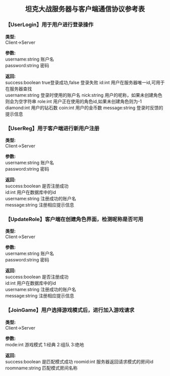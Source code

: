 ## <center>坦克大战服务器与客户端通信协议参考表</center>

### 【UserLogin】用于用户进行登录操作
**类型:**  
Client->Server

**参数:**  
username:string 账户名   
password:string 密码

**返回:**  
success:boolean   true登录成功,false 登录失败
id:int      用户在服务器唯一id,可用于在服务器查找  
username:string 登录时使用的账户名
nick:string 用户的呢称，如果未创建角色则会为空字符串
role:int  用户正在使用的角色id,如果未创建角色则为-1
diamond:int 用户的钻石数
coin:int 用户的金币数
message:string  登录时反馈的提示信息

### 【UserReg】用于客户端进行新用户注册
**类型:**  
Client->Server

**参数:**  
username:string 账户名   
password:string 密码

**返回:**  
success:boolean   是否注册成功   
id:int      用户在数据库中的id   
username:string 注册成功的账户名  
message:string 注册相应提示信息


### 【UpdateRole】客户端在创建角色界面，检测呢称是否可用
**类型:**  
Client->Server

**参数:**  
username:string 账户名   
password:string 密码

**返回:**  
success:boolean   是否注册成功   
id:int      用户在数据库中的id   
username:string 注册成功的账户名  
message:string 注册相应提示信息

### 【JoinGame】用户选择游戏模式后，进行加入游戏请求
**类型:**  
Client->Server

**参数:**  
mode:int 游戏模式 1:经典 2:组队  3:绝地

**返回:**  
success:boolean   是匹配模式成功
roomid:int    服务器返回请求模式的房间id
roomname:string 匹配模式房间名称
